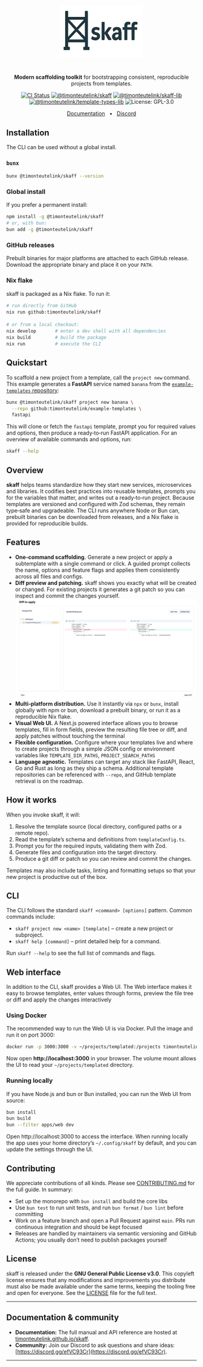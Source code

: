 <p align="center">
  <img src="assets/skafflogo.png" alt="Skaff logo" width="220" height ="140">
</p>

#

<p align="center"><strong>Modern scaffolding toolkit</strong> for bootstrapping consistent, reproducible projects from templates.</p>

<p align="center">
  <a href="https://github.com/timonteutelink/skaff/actions/workflows/releaseLib.yml"><img alt="CI Status" src="https://github.com/timonteutelink/skaff/actions/workflows/ci.yml/badge.svg?branch=main"></a>
  <a href="https://www.npmjs.com/package/@timonteutelink/skaff"><img alt="@timonteutelink/skaff" src="https://img.shields.io/npm/v/%40timonteutelink%2Fskaff?label=%40timonteutelink%2Fskaff"></a>
  <a href="https://www.npmjs.com/package/@timonteutelink/skaff-lib"><img alt="@timonteutelink/skaff-lib" src="https://img.shields.io/npm/v/%40timonteutelink%2Fskaff-lib?label=%40timonteutelink%2Fskaff-lib"></a>
  <a href="https://www.npmjs.com/package/@timonteutelink/template-types-lib"><img alt="@timonteutelink/template-types-lib" src="https://img.shields.io/npm/v/%40timonteutelink%2Ftemplate-types-lib?label=%40timonteutelink%2Ftemplate-types-lib"></a>
  <img alt="License: GPL-3.0" src="https://img.shields.io/badge/license-GPL--3.0-blue">
</p>

<p align="center">
  <a href="https://timonteutelink.github.io/skaff">Documentation</a>
  &nbsp;&nbsp;•&nbsp;&nbsp;
  <a href="https://discord.gg/efVC93Cr">Discord</a>
</p>


## Installation

The CLI can be used without a global install.

### `bunx`

```bash
bunx @timonteutelink/skaff --version
```

### Global install

If you prefer a permanent install:

```bash
npm install -g @timonteutelink/skaff
# or, with bun:
bun add -g @timonteutelink/skaff
```

### GitHub releases

Prebuilt binaries for major platforms are attached to each GitHub release. Download the appropriate binary and place it on your `PATH`.

### Nix flake

skaff is packaged as a Nix flake. To run it:

```bash
# run directly from GitHub
nix run github:timonteutelink/skaff

# or from a local checkout:
nix develop       # enter a dev shell with all dependencies
nix build         # build the package
nix run           # execute the CLI
```

## Quickstart

To scaffold a new project from a template, call the `project new` command. This example generates a **FastAPI** service named `banana` from the [`example-templates` repository](https://github.com/timonteutelink/example-templates):

```bash
bunx @timonteutelink/skaff project new banana \
  --repo github:timonteutelink/example-templates \
  fastapi
```

This will clone or fetch the `fastapi` template, prompt you for required values and options, then produce a ready‑to‑run FastAPI application. For an overview of available commands and options, run:

```bash
skaff --help

```

## Overview

**skaff** helps teams standardize how they start new services, microservices and libraries. It codifies best practices into reusable templates, prompts you for the variables that matter, and writes out a ready‑to‑run project. Because templates are versioned and configured with Zod schemas, they remain type‑safe and upgradeable. The CLI runs anywhere Node or Bun can, prebuilt binaries can be downloaded from releases, and a Nix flake is provided for reproducible builds.

## Features

- **One‑command scaffolding.** Generate a new project or apply a subtemplate with a single command or click. A guided prompt collects the name, options and feature flags and applies them consistently across all files and configs.
- **Diff preview and patching.** skaff shows you exactly what will be created or changed. For existing projects it generates a git patch so you can inspect and commit the changes yourself.
![Preview Patching](assets/previewPatching.png)
- **Multi‑platform distribution.** Use it instantly via `npx` or `bunx`, install globally with npm or bun, download a prebuilt binary, or run it as a reproducible Nix flake.
- **Visual Web UI.** A Next.js powered interface allows you to browse templates, fill in form fields, preview the resulting file tree or diff, and apply patches without touching the terminal
- **Flexible configuration.** Configure where your templates live and where to create projects through a simple JSON config or environment variables like `TEMPLATE_DIR_PATHS`, `PROJECT_SEARCH_PATHS`
- **Language agnostic.** Templates can target any stack like FastAPI, React, Go and Rust as long as they ship a schema. Additional template repositories can be referenced with `--repo`, and GitHub template retrieval is on the roadmap.

## How it works

When you invoke skaff, it will:

1. Resolve the template source (local directory, configured paths or a remote repo).
2. Read the template’s schema and definitions from `templateConfig.ts`.
3. Prompt you for the required inputs, validating them with Zod.
4. Generate files and configuration into the target directory.
5. Produce a git diff or patch so you can review and commit the changes.

Templates may also include tasks, linting and formatting setups so that your new project is productive out of the box.

## CLI

The CLI follows the standard `skaff <command> [options]` pattern. Common commands include:

- `skaff project new <name> [template]` – create a new project or subproject.
- `skaff help [command]` – print detailed help for a command.

Run `skaff --help` to see the full list of commands and flags.

## Web interface

In addition to the CLI, skaff provides a Web UI. The Web interface makes it easy to browse templates, enter values through forms, preview the file tree or diff and apply the changes interactively

### Using Docker

The recommended way to run the Web UI is via Docker. Pull the image and run it on port 3000:

```bash
docker run -p 3000:3000 -v ~/projects/templated:/projects timonteutelink/skaff:latest
```

Now open **http://localhost:3000** in your browser. The volume mount allows the UI to read your `~/projects/templated` directory.

### Running locally

If you have Node.js and bun or Bun installed, you can run the Web UI from source:

```bash
bun install
bun build
bun --filter apps/web dev
```

Open http://localhost:3000 to access the interface. When running locally the app uses your home directory’s `~/.config/skaff` by default, and you can update the settings through the UI.

## Contributing

We appreciate contributions of all kinds. Please see [CONTRIBUTING.md](./CONTRIBUTING.md) for the full guide. In summary:

- Set up the monorepo with `bun install` and build the core libs
- Use `bun test` to run unit tests, and run `bun format` / `bun lint` before committing
- Work on a feature branch and open a Pull Request against `main`. PRs run continuous integration and should be kept focused
- Releases are handled by maintainers via semantic versioning and GitHub Actions; you usually don’t need to publish packages yourself

## License

skaff is released under the **GNU General Public License v3.0**. This copyleft license ensures that any modifications and improvements you distribute must also be made available under the same terms, keeping the tooling free and open for everyone. See the [LICENSE](./LICENSE) file for the full text.

---

## Documentation & community

- **Documentation:** The full manual and API reference are hosted at [timonteutelink.github.io/skaff](https://timonteutelink.github.io/skaff).
- **Community:** Join our Discord to ask questions and share ideas: [https://discord.gg/efVC93Cr](https://discord.gg/efVC93Cr).

---
